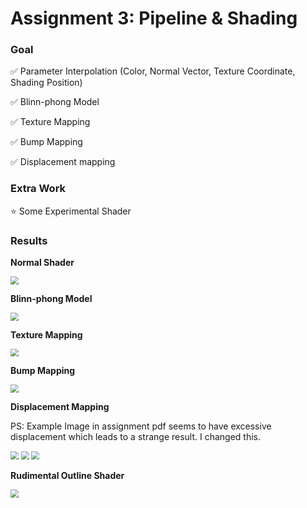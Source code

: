 

# Assignment 3: Pipeline & Shading

### Goal

:white_check_mark: Parameter Interpolation (Color, Normal Vector, Texture Coordinate, Shading Position)

:white_check_mark: Blinn-phong Model

:white_check_mark: Texture Mapping

:white_check_mark: Bump Mapping

:white_check_mark: Displacement mapping

### Extra Work

:star: Some Experimental Shader

### Results

**Normal Shader**

<img src="https://github.com/TaKeTube/GAMES-101/blob/master/Assignment3/Code/result/1.png?raw=true" style="zoom:80%;" />

**Blinn-phong Model**

<img src="https://github.com/TaKeTube/GAMES-101/blob/master/Assignment3/Code/result/1_interporation_correct.png?raw=true" style="zoom:80%;" />

**Texture Mapping**

<img src="https://github.com/TaKeTube/GAMES-101/blob/master/Assignment3/Code/result/2.png?raw=true" style="zoom:80%;" />

**Bump Mapping**

<img src="https://github.com/TaKeTube/GAMES-101/blob/master/Assignment3/Code/result/4.png?raw=true" style="zoom:80%;" />

**Displacement Mapping**

PS: Example Image in assignment pdf seems to have excessive displacement which leads to a strange result. I changed this.

<img src="https://github.com/TaKeTube/GAMES-101/blob/master/Assignment3/Code/result/2_interporation_correct.png?raw=true" style="zoom:80%;" />

<img src="https://github.com/TaKeTube/GAMES-101/blob/master/Assignment3/Code/result/11.png?raw=true" style="zoom:80%;" />

<img src="https://github.com/TaKeTube/GAMES-101/blob/master/Assignment3/Code/result/8.png?raw=true" style="zoom:80%;" />

 **Rudimental Outline Shader**

<img src="https://github.com/TaKeTube/GAMES-101/blob/master/Assignment3/Code/result/13.png?raw=true" style="zoom:80%;" />